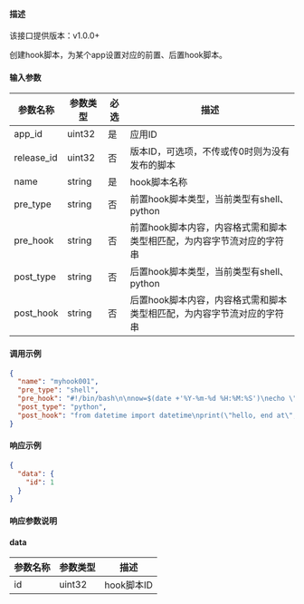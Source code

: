 #### 描述

该接口提供版本：v1.0.0+

创建hook脚本，为某个app设置对应的前置、后置hook脚本。

#### 输入参数

| 参数名称     | 参数类型     | 必选   | 描述                                  |
| ------------ | ------------ | ------ |-------------------------------------|
| app_id    | uint32       | 是     | 应用ID                                |
| release_id | uint32 | 否 | 版本ID，可选项，不传或传0时则为没有发布的脚本            |
| name | string | 是 | hook脚本名称                            |
| pre_type | string | 否 | 前置hook脚本类型，当前类型有shell、python        |
| pre_hook | string | 否 | 前置hook脚本内容，内容格式需和脚本类型相匹配，为内容字节流对应的字符串 |
| post_type | string | 否    | 后置hook脚本类型，当前类型有shell、python        |
| post_hook | string       | 否     | 后置hook脚本内容，内容格式需和脚本类型相匹配，为内容字节流对应的字符串 |

#### 调用示例

```json
{
  "name": "myhook001",
  "pre_type": "shell",
  "pre_hook": "#!/bin/bash\n\nnow=$(date +'%Y-%m-%d %H:%M:%S')\necho \"hello, start at $now\"\n",
  "post_type": "python",
  "post_hook": "from datetime import datetime\nprint(\"hello, end at\", datetime.now())\n"
}
```

#### 响应示例

```json
{
  "data": {
    "id": 1
  }
}
```

#### 响应参数说明

#### data

| 参数名称     | 参数类型   | 描述                           |
| ------------ | ---------- | ------------------------------ |
|      id        |      uint32      |            hook脚本ID            |
